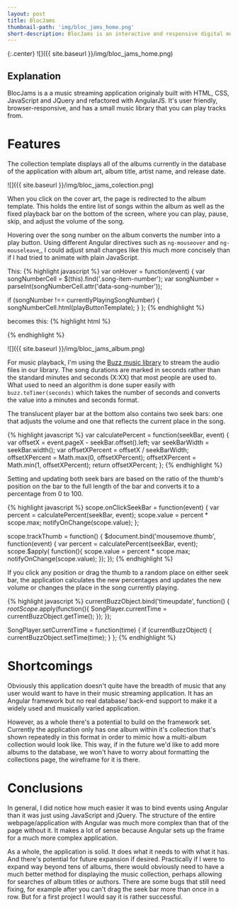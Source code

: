 ```yaml
---
layout: post
title: BlocJams
thumbnail-path: 'img/bloc_jams_home.png'
short-description: BlocJams is an interactive and responsive digital music player like Spotify with a simplified music library.
---
```


{:.center}
![]({{ site.baseurl }}/img/bloc_jams_home.png)

## Explanation
BlocJams is a a music streaming application originaly built with HTML, CSS, JavaScript and JQuery and refactored with AngularJS. It's user friendly, browser-responsive, and has a small music library that you can play tracks from.

# Features

The collection template displays all of the albums currently in the database of the application with album art, album title, artist name, and release date.

![]({{ site.baseurl }}/img/bloc_jams_colection.png)

When you click on the cover art, the page is redirected to the album template. This holds the entire list of songs within the album as well as the fixed playback bar on the bottom of the screen, where you can play, pause, skip, and adjust the volume of the song.

Hovering over the song number on the album converts the number into a play button. Using different Angular directives such as `ng-mouseover` and `ng-mouseleave`,, I could adjust small changes like this much more concisely than if I had tried to animate with plain JavaScript.

This:
{% highlight javascript %}
var onHover = function(event) {
  var songNumberCell = $(this).find('.song-item-number');
  var songNumber = parseInt(songNumberCell.attr('data-song-number'));

  if (songNumber !== currentlyPlayingSongNumber) {
    songNumberCell.html(playButtonTemplate);
  }
};
{% endhighlight %}

 becomes this:
 {% highlight html %}
 <tr class="album-view-song-item" ng-mouseover="hovered = true" ng-mouseleave="hovered = false" ng-repeat="song in album.albumData.songs">
 {% endhighlight %}

![]({{ site.baseurl }}/img/bloc_jams_album.png)

For music playback, I'm using the [Buzz music library](http://buzz.jaysalvat.com/) to stream the audio files in our library. The song durations are marked in seconds rather than the standard minutes and seconds (X:XX) that most people are used to. What used to need an algorithm is done super easily with `buzz.toTimer(seconds)` which takes the number of seconds and converts the value into a minutes and seconds format.  

The translucent player bar at the bottom also contains two seek bars: one that adjusts the volume and one that reflects the current place in the song.

{% highlight javascript %}
var calculatePercent = function(seekBar, event) {
  var offsetX = event.pageX - seekBar.offset().left;
  var seekBarWidth = seekBar.width();
  var offsetXPercent = offsetX / seekBarWidth;
  offsetXPercent = Math.max(0, offsetXPercent);
  offsetXPercent = Math.min(1, offsetXPercent);
  return offsetXPercent;
};
{% endhighlight %}

Setting and updating both seek bars are based on the ratio of the thumb's position on the bar to the full length of the bar and converts it to a percentage from 0 to 100.

{% highlight javascript %}
scope.onClickSeekBar = function(event) {
  var percent = calculatePercent(seekBar, event);
  scope.value = percent * scope.max;
  notifyOnChange(scope.value);
};

scope.trackThumb = function() {
  $document.bind('mousemove.thumb', function(event) {
    var percent = calculatePercent(seekBar, event);
    scope.$apply( function(){
      scope.value = percent * scope.max;
      notifyOnChange(scope.value);
    });
  });
{% endhighlight %}

If you click any position or drag the thumb to a random place on either seek bar, the application calculates the new percentages and updates the new volume or changes the place in the song currently playing.

{% highlight javascript %}
currentBuzzObject.bind('timeupdate', function() {
  $rootScope.$apply(function(){
    SongPlayer.currentTime = currentBuzzObject.getTime();
  });
});

SongPlayer.setCurrentTime = function(time) {
  if (currentBuzzObject) {
    currentBuzzObject.setTime(time);
  }
};
{% endhighlight %}


# Shortcomings

Obviously this application doesn't quite have the breadth of music that any user would want to have in their music streaming application. It has an Angular framework but no real database/ back-end support to make it a widely used and musically varied application.

However, as a whole there's a potential to build on the framework set. Currently the application only has one album within it's collection that's shown repeatedly in this format in order to mimic how a multi-album collection would look like. This way, if in the future we'd like to add more albums to the database, we won't have to worry about formatting the collections page, the wireframe for it is there.

 # Conclusions

 In general, I did notice how much easier it was to bind events using Angular than it was just using JavaScript and jQuery. The structure of the entire webpage/application with Angular was much more complex than that of the page without it. It makes a lot of sense because Angular sets up the frame for a much more complex application.

As a whole, the application is solid. It does what it needs to with what it has. And there's potential for future expansion if desired. Practically if I were to expand way beyond tens of albums, there would obviously need to have a much better method for displaying the music collection, perhaps allowing for searches of album titles or authors.  There are some bugs that still need fixing, for example after you can't drag the seek bar more than once in a row. But for a first project I would say it is rather successful.
